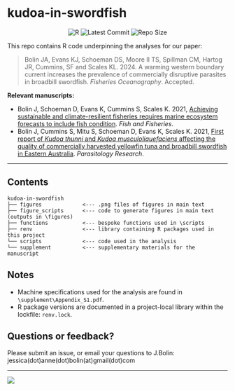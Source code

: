 # kudoa-in-swordfish

<div align="center"> 

![R](https://img.shields.io/badge/R-v4.2.2-blue?style=flat")
![Latest Commit](https://img.shields.io/badge/Latest_Commit-Feb_2024-green?style=flat")
![Repo Size](https://img.shields.io/badge/Repo_Size-79.6_MB-yellow?style=flat")

</div>

This repo contains R code underpinning the analyses for our paper:

> Bolin JA, Evans KJ, Schoeman DS, Moore II TS, Spillman CM, Hartog JR, Cummins, SF and Scales KL. 2024. A warming western boundary current increases the prevalence of commercially disruptive parasites in broadbill swordfish. *Fisheries Oceanography*. Accepted.

**Relevant manuscripts:**

-   Bolin J, Schoeman D, Evans K, Cummins S, Scales K. 2021, [Achieving sustainable and climate-resilient fisheries requires marine ecosystem forecasts to include fish condition](https://doi.org/10.1111/faf.12569). *Fish and Fisheries*.  
-   Bolin J, Cummins S, Mitu S, Schoeman D, Evans K, Scales K. 2021, [First report of *Kudoa thunni* and *Kudoa musculoliquefaciens* affecting the quality of commercially harvested yellowfin tuna and broadbill swordfish in Eastern Australia](https://doi.org/10.1007/s00436-021-07206-8). *Parasitology Research*.

------------------------------------------------------------------------

## Contents

    kudoa-in-swordfish
    ├── figures             <--- .png files of figures in main text   
    ├── figure_scripts      <--- code to generate figures in main text (outputs in \figures)  
    ├── functions           <--- bespoke functions used in \scripts   
    ├── renv                <--- library containing R packages used in this project   
    └── scripts             <--- code used in the analysis 
    └── supplement          <--- supplementary materials for the manuscript 



## Notes

-   Machine specifications used for the analysis are found in `\supplement\Appendix_S1.pdf`.
-   R package versions are documented in a project-local library within the lockfile: `renv.lock`.


## Questions or feedback?

Please submit an issue, or email your questions to J.Bolin: jessica(dot)anne(dot)bolin(at)gmail(dot)com

---

![](JBolin_poster.png)
